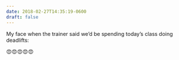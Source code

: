 ```yaml
---
date: 2018-02-27T14:35:19-0600
draft: false
---
```




My face when the trainer said we’d be spending today’s class doing deadlifts:

😍😍😍😍😍



